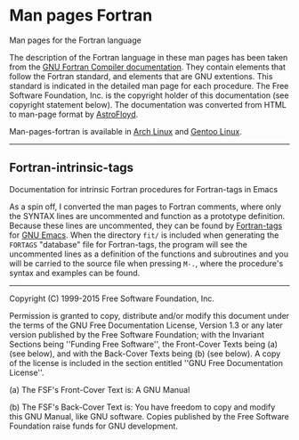 # Man pages Fortran #

Man pages for the Fortran language


The description of the Fortran language in these man pages has been taken from the [GNU Fortran Compiler documentation](https://gcc.gnu.org/onlinedocs/gcc-5.3.0/gfortran/).  They contain elements that follow the Fortran standard, and elements that are GNU extentions.  This standard is indicated in the detailed man page for each procedure.  The Free Software Foundation, Inc. is the copyright holder of this documentation (see copyright statement below).  The documentation was converted from HTML to man-page format by [AstroFloyd](http://astrofloyd.org).


Man-pages-fortran is available in 
[Arch Linux](https://aur.archlinux.org/packages/man-pages-fortran/) and 
[Gentoo Linux](https://gitweb.gentoo.org/user/AstroFloyd.git/tree/sys-apps/man-pages-fortran).


---


## Fortran-intrinsic-tags ##

Documentation for intrinsic Fortran procedures for Fortran-tags in Emacs


As a spin off, I converted the man pages to Fortran comments, where only the SYNTAX lines are uncommented and function as a prototype definition.  Because these lines are uncommented, they can be found by [Fortran-tags](https://github.com/raullaasner/fortran-tags) for [GNU Emacs](https://www.gnu.org/software/emacs/).  When the directory `fit/` is included when generating the `FORTAGS` "database" file for Fortran-tags, the program will see the uncommented lines as a definition of the functions and subroutines and you will be carried to the source file when pressing `M-.`, where the procedure's syntax and examples can be found.


---


Copyright (C) 1999-2015 Free Software Foundation, Inc.

Permission is granted to copy, distribute and/or modify this document
under the terms of the GNU Free Documentation License, Version 1.3 or
any later version published by the Free Software Foundation; with the
Invariant Sections being ''Funding Free Software'', the Front-Cover
Texts being (a) (see below), and with the Back-Cover Texts being (b)
(see below).  A copy of the license is included in the section entitled
''GNU Free Documentation License''.

(a) The FSF's Front-Cover Text is:
A GNU Manual

(b) The FSF's Back-Cover Text is:
You have freedom to copy and modify this GNU Manual, like GNU
software.  Copies published by the Free Software Foundation raise
funds for GNU development.
